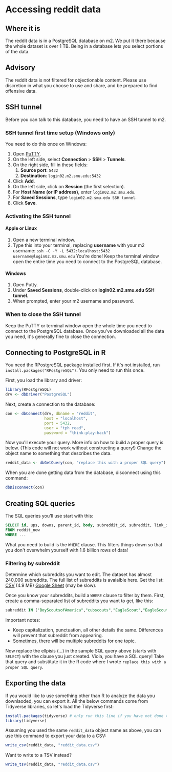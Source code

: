 # Accessing reddit data
## Where it is
The reddit data is in a PostgreSQL database on m2. We put it there because the whole dataset is over 1 TB. Being in a database lets you select portions of the data.
## Advisory
The reddit data is not filtered for objectionable content. Please use discretion in what you choose to use and share, and be prepared to find offensive data.
## SSH tunnel
Before you can talk to this database, you need to have an SSH tunnel to m2.
### SSH tunnel first time setup (Windows only)
You need to do this once on Windows:
1. Open [PuTTY](https://www.chiark.greenend.org.uk/~sgtatham/putty/).
2. On the left side, select **Connection** > **SSH** > **Tunnels**.
3. On the right side, fill in these fields:
   1. **Source port**: ``5432``
   2. **Destination**: ``login02.m2.smu.edu:5432``
4. Click **Add**.
5. On the left side, click on **Session** (the first selection).
6. For **Host Name (or IP address)**, enter ``login02.m2.smu.edu``.
7. For **Saved Sessions**, type ``login02.m2.smu.edu SSH tunnel``.
8. Click **Save**.

### Activating the SSH tunnel
#### Apple or Linux
1. Open a new terminal window.
2. Type this into your terminal, replacing **username** with your m2 username: `ssh -C -Y -L 5432:localhost:5432 username@login02.m2.smu.edu`
You're done! Keep the terminal window open the entire time you need to connect to the PostgreSQL database.
#### Windows
1. Open Putty.
4. Under **Saved Sessions**, double-click on **login02.m2.smu.edu SSH tunnel**.
5. When prompted, enter your m2 username and password.

### When to close the SSH tunnel

Keep the PuTTY or terminal window open the whole time you need to connect to the PostgreSQL database. Once you've downloaded all the data you need, it's generally fine to close the connection.
## Connecting to PostgreSQL in R

You need the RPostgreSQL package installed first. If it's not installed, run `install.packages("RPostgreSQL")`. You only need to run this once.

First, you load the library and driver:
```R
library(RPostgreSQL)
drv <- dbDriver("PostgreSQL")
```

Next, create a connection to the database:
```R
con <- dbConnect(drv, dbname = "reddit",
                 host = "localhost",
                 port = 5432,
                 user = "tph_read",
                 password = "think-play-hack")
```

Now you'll execute your query. More info on how to build a proper query is below. (This code will not work without constructing a query!) Change the object name to something that describes the data.
```R
reddit_data <- dbGetQuery(con, "replace this with a proper SQL query")
```
When you are done getting data from the database, disconnect using this command:
```R
dbDisconnect(con)
```
## Creating SQL queries
The SQL queries you'll use start with this:
```SQL
SELECT id, ups, downs, parent_id, body, subreddit_id, subreddit, link_id, created_utc, created_utc_timestamp, author
FROM reddit_new
WHERE ...
```
What you need to build is the `WHERE` clause. This filters things down so that you don't overwhelm yourself with 1.6 billion rows of data!

### Filtering by subreddit
Determine which subreddits you want to edit. The dataset has almost 240,000 subreddits. The full list of subreddits is avaialble here. Get the list: [CSV](https://drive.google.com/open?id=102CuIB5B9WYJdh5lNxWNXIoojBa3LyLN) (4.9 MB) [Google Sheet](https://docs.google.com/spreadsheets/d/1QiVw0hvYDbTY1enAmgG1PfJnQqWG6utwveVlvJL_cl4/edit?usp=sharing) (may be slow).

Once you know your subreddits, build a `WHERE` clause to filter by them. First, create a comma-separated list of subreddits you want to get, like this:
```SQL
subreddit IN ("BoyScoutsofAmerica","cubscouts","EagleScout","EagleScouts","Eagle_Scouts","EagleScoutsOnReddit")
```
Important notes:
* Keep capitalization, punctuation, all other details the same. Differences will prevent that subreddit from appearing.
* Sometimes, there will be multiple subreddits for one topic.

Now replace the ellpisis (...) in the sample SQL query above (starts with `SELECT`) with the clause you just created. Viola, you have a SQL query! Take that query and substitute it in the R code where I wrote `replace this with a proper SQL query`.

## Exporting the data
If you would like to use something other than R to analyze the data you downlaoded, you can export it. All the below commands come from Tidyverse libraries, so let's load the Tidyverse first:
```R
install.packages(tidyverse) # only run this line if you have not done this since installing R
library(tidyverse)
```

Assuming you used the same `reddit_data` object name as above, you can use this command to export your data to a CSV:
```R
write_csv(reddit_data, "reddit_data.csv")
```

Want to write to a TSV instead?
```R
write_tsv(reddit_data, "reddit_data.csv")
```
